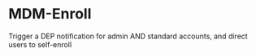 # MDM-Enroll
Trigger a DEP notification for admin AND standard accounts, and direct users to self-enroll

